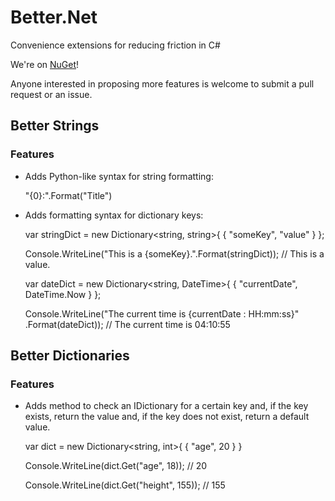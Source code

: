 Better.Net
=================

Convenience extensions for reducing friction in C#

We're on [NuGet](https://nuget.org/packages/BetterDotNet)!

Anyone interested in proposing more features is welcome to submit a pull request or an issue.

## Better Strings

### Features

* Adds Python-like syntax for string formatting:

    "{0}:".Format("Title")

* Adds formatting syntax for dictionary keys:

    var stringDict = new Dictionary<string, string>{
      { "someKey", "value" }
    };

    Console.WriteLine("This is a {someKey}.".Format(stringDict));
    // This is a value.

    var dateDict = new Dictionary<string, DateTime>{
      { "currentDate", DateTime.Now }
    };

    Console.WriteLine("The current time is {currentDate : HH:mm:ss}"
        .Format(dateDict));
    // The current time is 04:10:55


## Better Dictionaries

### Features

  * Adds method to check an IDictionary for a certain key and, if the key
    exists, return the value and, if the key does not exist, return a default
    value.

    var dict = new Dictionary<string, int>{
      { "age", 20 }
    }

    Console.WriteLine(dict.Get("age", 18));
    // 20

    Console.WriteLine(dict.Get("height", 155));
    // 155
